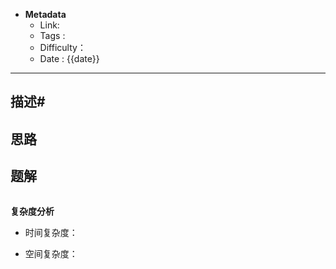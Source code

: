 - **Metadata**
	- Link:  
	- Tags : 
	- Difficulty：
	- Date : {{date}}
---
## 描述#



## 思路



## 题解

```js

```

**复杂度分析**

- 时间复杂度：

- 空间复杂度：